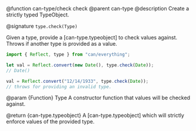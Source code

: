 @function can-type/check check
@parent can-type
@description Create a strictly typed TypeObject.

@signature `type.check(Type)`

Given a type, provide a [can-type.typeobject] to check values against. Throws if another type is provided as a value.

```js
import { Reflect, type } from "can/everything";

let val = Reflect.convert(new Date(), type.check(Date));
// Date()

val = Reflect.convert("12/14/1933", type.check(Date));
// throws for providing an invalid type.
```

@param {Function} Type A constructor function that values will be checked against.

@return {can-type.typeobject} A [can-type.typeobject] which will strictly enforce values of the provided type.
